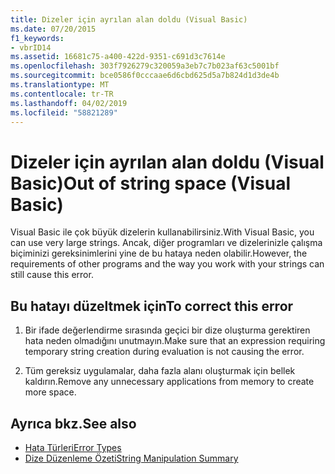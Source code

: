 ```yaml
---
title: Dizeler için ayrılan alan doldu (Visual Basic)
ms.date: 07/20/2015
f1_keywords:
- vbrID14
ms.assetid: 16681c75-a400-422d-9351-c691d3c7614e
ms.openlocfilehash: 303f7926279c320059a3eb7c7b023af63c5001bf
ms.sourcegitcommit: bce0586f0cccaae6d6cbd625d5a7b824d1d3de4b
ms.translationtype: MT
ms.contentlocale: tr-TR
ms.lasthandoff: 04/02/2019
ms.locfileid: "58821289"
---
```

# <a name="out-of-string-space-visual-basic"></a><span data-ttu-id="a0b84-102">Dizeler için ayrılan alan doldu (Visual Basic)</span><span class="sxs-lookup"><span data-stu-id="a0b84-102">Out of string space (Visual Basic)</span></span>
<span data-ttu-id="a0b84-103">Visual Basic ile çok büyük dizelerin kullanabilirsiniz.</span><span class="sxs-lookup"><span data-stu-id="a0b84-103">With Visual Basic, you can use very large strings.</span></span> <span data-ttu-id="a0b84-104">Ancak, diğer programları ve dizelerinizle çalışma biçiminizi gereksinimlerini yine de bu hataya neden olabilir.</span><span class="sxs-lookup"><span data-stu-id="a0b84-104">However, the requirements of other programs and the way you work with your strings can still cause this error.</span></span>  
  
## <a name="to-correct-this-error"></a><span data-ttu-id="a0b84-105">Bu hatayı düzeltmek için</span><span class="sxs-lookup"><span data-stu-id="a0b84-105">To correct this error</span></span>  
  
1.  <span data-ttu-id="a0b84-106">Bir ifade değerlendirme sırasında geçici bir dize oluşturma gerektiren hata neden olmadığını unutmayın.</span><span class="sxs-lookup"><span data-stu-id="a0b84-106">Make sure that an expression requiring temporary string creation during evaluation is not causing the error.</span></span>  
  
2.  <span data-ttu-id="a0b84-107">Tüm gereksiz uygulamalar, daha fazla alanı oluşturmak için bellek kaldırın.</span><span class="sxs-lookup"><span data-stu-id="a0b84-107">Remove any unnecessary applications from memory to create more space.</span></span>  
  
## <a name="see-also"></a><span data-ttu-id="a0b84-108">Ayrıca bkz.</span><span class="sxs-lookup"><span data-stu-id="a0b84-108">See also</span></span>

- [<span data-ttu-id="a0b84-109">Hata Türleri</span><span class="sxs-lookup"><span data-stu-id="a0b84-109">Error Types</span></span>](../../../visual-basic/programming-guide/language-features/error-types.md)
- [<span data-ttu-id="a0b84-110">Dize Düzenleme Özeti</span><span class="sxs-lookup"><span data-stu-id="a0b84-110">String Manipulation Summary</span></span>](../../../visual-basic/language-reference/keywords/string-manipulation-summary.md)
